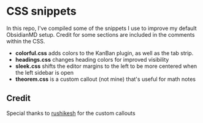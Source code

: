 # CSS snippets
In this repo, I've compiled some of the snippets I use to improve my default ObsidianMD setup. Credit for some sections are included in the comments within the CSS.
- **colorful.css** adds colors to the KanBan plugin, as well as the tab strip.
- **headings.css** changes heading colors for improved visibility
- **sleek.css** shifts the editor margins to the left to be more centered when the left sidebar is open
- **theorem.css** is a custom callout (not mine) that's useful for math notes

## Credit
Special thanks to [rushikesh](https://github.com/r-u-s-h-i-k-e-s-h/Obsidian-CSS-Snippets) for the custom callouts
